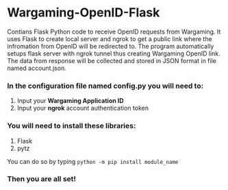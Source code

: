 # Wargaming-OpenID-Flask
Contians Flask Python code to receive OpenID requests from Wargaming. It uses Flask to create local server and ngrok to get a public link where the infromation from OpenID will be redirected to. The program automatically setups flask server with ngrok tunnel thus creating Wargaming OpenID link. The data from response will be collected and stored in JSON format in file named account.json.

### In the configuration file named config.py you will need to:

1. Input your **Wargaming Application ID**
2. Input your **ngrok** account authentication token

### You will need to install these libraries:

1. Flask
2. pytz

You can do so by typing `python -m pip install module_name`

### Then you are all set!
